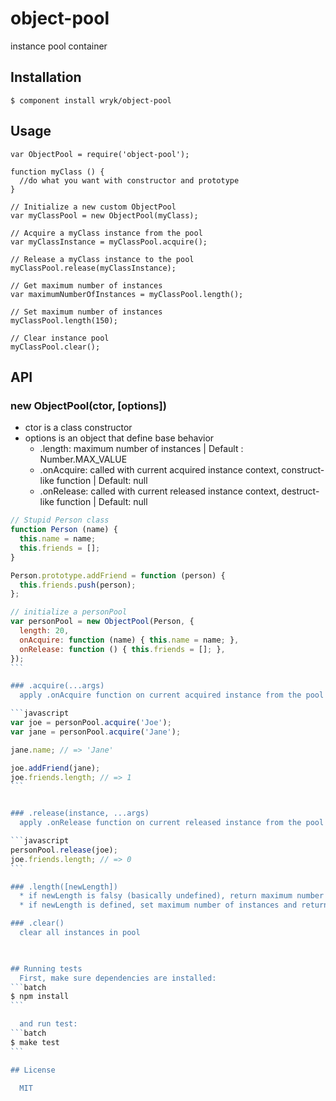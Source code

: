 # object-pool

  instance pool container

## Installation

```batch
$ component install wryk/object-pool
```

## Usage
  

```javasript
var ObjectPool = require('object-pool');

function myClass () {
  //do what you want with constructor and prototype
}

// Initialize a new custom ObjectPool
var myClassPool = new ObjectPool(myClass);

// Acquire a myClass instance from the pool
var myClassInstance = myClassPool.acquire();

// Release a myClass instance to the pool
myClassPool.release(myClassInstance);

// Get maximum number of instances
var maximumNumberOfInstances = myClassPool.length();

// Set maximum number of instances
myClassPool.length(150);

// Clear instance pool
myClassPool.clear();
```



## API


### new ObjectPool(ctor, [options])
  * ctor is a class constructor
  * options is an object that define base behavior
    * .length: maximum number of instances | Default : Number.MAX_VALUE
    * .onAcquire: called with current acquired instance context, construct-like function | Default: null
    * .onRelease: called with current released instance context, destruct-like function | Default: null

````javascript
// Stupid Person class
function Person (name) {
  this.name = name;
  this.friends = [];
}

Person.prototype.addFriend = function (person) {
  this.friends.push(person);
};

// initialize a personPool
var personPool = new ObjectPool(Person, {
  length: 20,
  onAcquire: function (name) { this.name = name; },
  onRelease: function () { this.friends = []; },
});
```

### .acquire(...args)
  apply .onAcquire function on current acquired instance from the pool with ...args as arguments and return it

```javascript
var joe = personPool.acquire('Joe');
var jane = personPool.acquire('Jane');

jane.name; // => 'Jane'

joe.addFriend(jane);
joe.friends.length; // => 1
```


### .release(instance, ...args)
  apply .onRelease function on current released instance from the pool with ...args as arguments and return it

```javascript
personPool.release(joe);
joe.friends.length; // => 0
```

### .length([newLength])
  * if newLength is falsy (basically undefined), return maximum number of instances
  * if newLength is defined, set maximum number of instances and return the object pool

### .clear()
  clear all instances in pool

  

## Running tests
  First, make sure dependencies are installed:
```batch
$ npm install
```

  and run test:
```batch
$ make test
```

## License

  MIT